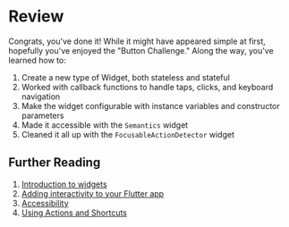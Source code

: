 # Review

Congrats, you've done it! While it might have appeared simple at first, 
hopefully you've enjoyed the "Button Challenge." Along the way, you've learned
how to:

  1. Create a new type of Widget, both stateless and stateful
  2. Worked with callback functions to handle taps, clicks, and keyboard
     navigation
  3. Make the widget configurable with instance variables and constructor
     parameters
  4. Made it accessible with the `Semantics` widget
  5. Cleaned it all up with the `FocusableActionDetector` widget


## Further Reading

  1. [Introduction to
     widgets](https://docs.flutter.dev/development/ui/widgets-intro)
  2. [Adding interactivity to your Flutter
     app](https://docs.flutter.dev/development/ui/interactive)
  3. [Accessibility](https://docs.flutter.dev/development/accessibility-and-localization/accessibility)
  4. [Using Actions and Shortcuts](https://docs.flutter.dev/development/ui/advanced/actions_and_shortcuts)